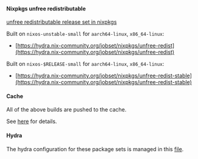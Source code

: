 #### Nixpkgs unfree redistributable

[unfree redistributable release set in nixpkgs](https://github.com/NixOS/nixpkgs/blob/master/pkgs/top-level/release-unfree-redistributable.nix)

Built on `nixos-unstable-small` for `aarch64-linux`, `x86_64-linux`:

- [https://hydra.nix-community.org/jobset/nixpkgs/unfree-redist](https://hydra.nix-community.org/jobset/nixpkgs/unfree-redist)

Built on `nixos-$RELEASE-small` for `aarch64-linux`, `x86_64-linux`:

- [https://hydra.nix-community.org/jobset/nixpkgs/unfree-redist-stable](https://hydra.nix-community.org/jobset/nixpkgs/unfree-redist-stable)

#### Cache

All of the above builds are pushed to the cache.

See [here](./cache.md) for details.

#### Hydra

The hydra configuration for these package sets is managed in this [file](https://github.com/nix-community/infra/blob/master/terraform/hydra-nixpkgs.tf).
